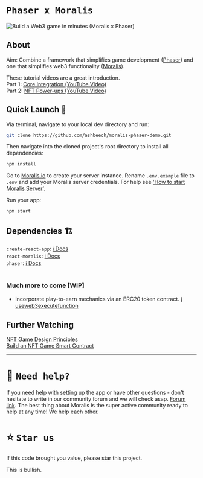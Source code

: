 # `Phaser x Moralis`

![Build a Web3 game in minutes (Moralis x Phaser)](https://i3.ytimg.com/vi/Z4dWavvyhbA/maxresdefault.jpg)

## About

Aim: Combine a framework that simplifies game development ([Phaser](https://phaser.io?utm_source=ashbeech&utm_medium=readme&utm_campaign=moralis-magazine)) and one that simplifies web3 functionality ([Moralis](https://moralis.io?utm_source=ashbeech&utm_medium=readme&utm_campaign=moralis-magazine)).

These tutorial videos are a great introduction.<br/>
Part 1: [Core Integration (YouTube Video)](https://youtu.be/Z4dWavvyhbA?utm_source=ashbeech&utm_medium=readme&utm_campaign=moralis-magazine)<br/>
Part 2: [NFT Power-ups (YouTube Video)](https://youtu.be/D-KW4_FgYj0?utm_source=ashbeech&utm_medium=readme&utm_campaign=moralis-magazine)<br/>

## Quick Launch 🚀

Via terminal, navigate to your local dev directory and run:

```sh
git clone https://github.com/ashbeech/moralis-phaser-demo.git

```

Then navigate into the cloned project's root directory to install all dependencies:

```sh
npm install

```

Go to [Moralis.io](https://moralis.io?utm_source=ashbeech&utm_medium=readme&utm_campaign=moralis-magazine) to create your server instance. Rename `.env.example` file to `.env` and add your Moralis server credentials. For help see ['How to start Moralis Server'](https://docs.moralis.io/moralis-server/getting-started/create-a-moralis-server).

Run your app:

```sh
npm start
```

## Dependencies 🏗

`create-react-app`: [ℹ️ Docs](https://create-react-app.dev/docs/getting-started)<br/>
`react-moralis`: [ℹ️ Docs](https://www.npmjs.com/package/react-moralis)<br/>
`phaser`: [ℹ️ Docs](https://newdocs.phaser.io/docs/3.55.2)<br/>
<br/>

### Much more to come [WIP]

- Incorporate play-to-earn mechanics via an ERC20 token contract. [ℹ️ useweb3executefunction](https://github.com/MoralisWeb3/react-moralis/#useweb3executefunction)

## Further Watching

[NFT Game Design Principles](https://youtu.be/j4kyOTOWSRQ?utm_source=ashbeech&utm_medium=readme&utm_campaign=moralis-magazine)<br/>
[Build an NFT Game Smart Contract](https://youtu.be/xcCMTb5jpKE?utm_source=ashbeech&utm_medium=readme&utm_campaign=moralis-magazine)

---

# 🤝 `Need help?`

If you need help with setting up the app or have other questions - don't hesitate to write in our community forum and we will check asap. [Forum link](https://forum.moralis.io). The best thing about Moralis is the super active community ready to help at any time! We help each other.

# ⭐️ `Star us`

If this code brought you value, please star this project.

This is bullish.
